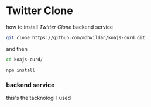 # Twitter Clone

how to install *Twitter Clone* backend service
```bash
git clone https://github.com/mohwildan/koajs-curd.git
```
and then
```bash
cd koajs-curd/

npm install
```

### backend service
this's the tacknologi I used

